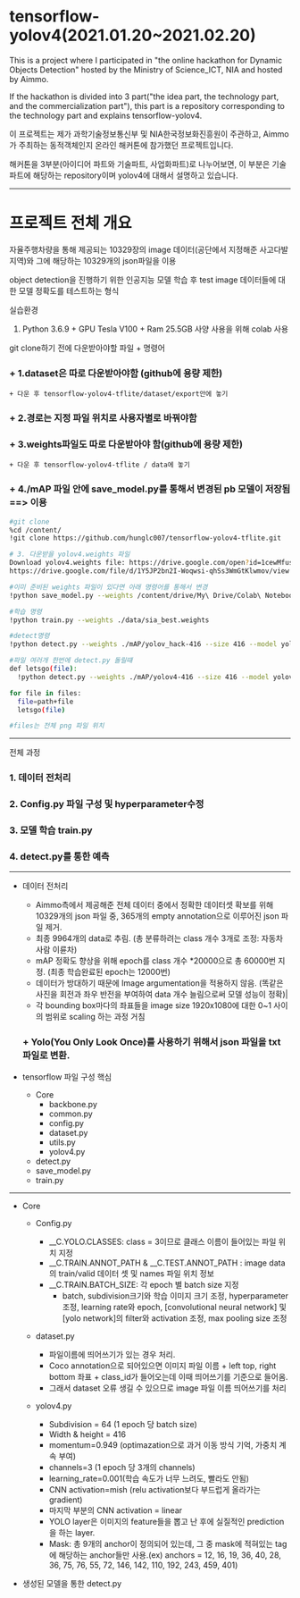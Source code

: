# tensorflow-yolov4(2021.01.20~2021.02.20)

This is a project where I participated in "the online hackathon for Dynamic Objects Detection" hosted by the Ministry of Science_ICT, NIA and hosted by Aimmo.

If the hackathon is divided into 3 part("the idea part, the technology part, and the commercialization part"), this part is a repository corresponding to the technology part and explains tensorflow-yolov4.

이 프로젝트는 제가 과학기술정보통신부 및 NIA한국정보화진흥원이 주관하고, Aimmo가 주최하는 동적객체인지 온라인 해커톤에 참가했던 프로젝트입니다.

해커톤을 3부분(아이디어 파트와 기술파트, 사업화파트)로 나누어보면, 이 부분은 기술파트에 해당하는 repository이며 yolov4에 대해서 설명하고 있습니다.

------
# 프로젝트 전체 개요

자율주행차량을 통해 제공되는 10329장의 image 데이터(공단에서 지정해준 사고다발지역)와 그에 해당하는 10329개의 json파일을 이용

object detection을 진행하기 위한 인공지능 모델 학습 후 test image 데이터들에 대한 모델 정확도를 테스트하는 형식

실습환경
1. Python 3.6.9 + GPU Tesla V100 + Ram 25.5GB 사양 사용을 위해 colab 사용

git clone하기 전에 다운받아야할 파일 + 명령어
### + 1.dataset은 따로 다운받아야함 (github에 용량 제한)
	+ 다운 후 tensorflow-yolov4-tflite/dataset/export안에 놓기
### + 2.경로는 지정 파일 위치로 사용자별로 바꿔야함
### + 3.weights파일도 따로 다운받아야 함(github에 용량 제한)
	+ 다운 후 tensorflow-yolov4-tflite / data에 놓기
### + 4./mAP 파일 안에 save_model.py를 통해서 변경된 pb 모델이 저장됨 ==> 이용

```bash
#git clone
%cd /content/
!git clone https://github.com/hunglc007/tensorflow-yolov4-tflite.git

# 3. 다운받을 yolov4.weights 파일
Download yolov4.weights file: https://drive.google.com/open?id=1cewMfusmPjYWbrnuJRuKhPMwRe_b9PaT
https://drive.google.com/file/d/1Y5JP2bn2I-Woqwsi-qhSs3WmGtKlwmov/view

#이미 준비된 weights 파일이 있다면 아래 명령어를 통해서 변경
!python save_model.py --weights /content/drive/My\ Drive/Colab\ Notebooks/darknet/bin/darknet/backup_01/sia_best.weights --output ./mAP/yolov_hack-416 --input_size 416 --model yolov4

#학습 명령
!python train.py --weights ./data/sia_best.weights

#detect명령
!python detect.py --weights ./mAP/yolov_hack-416 --size 416 --model yolov4 --image /content/ab.png

#파일 여러개 한번에 detect.py 돌릴떄
def letsgo(file):
  !python detect.py --weights ./mAP/yolov4-416 --size 416 --model yolov4 --image $file

for file in files:
  file=path+file
  letsgo(file)

#files는 전체 png 파일 위치
```
------
전체 과정
### 1. 데이터 전처리
### 2. Config.py 파일 구성 및 hyperparameter수정
### 3. 모델 학습 train.py
### 4. detect.py를 통한 예측
---
+ 데이터 전처리
  + Aimmo측에서 제공해준 전체 데이터 중에서 정확한 데이터셋 확보를 위해 10329개의 json 파일 중, 365개의 empty annotation으로 이루어진 json 파일 제거. 
  + 최종 9964개의 data로 추림. (총 분류하려는 class 개수 3개로 조정: 자동차 사람 이륜차)
  + mAP 정확도 향상을 위해 epoch를 class 개수 *20000으로 총 60000번 지정. (최종 학습완료된 epoch는 12000번)
  + 데이터가 방대하기 때문에 Image argumentation을 적용하지 않음. (똑같은 사진을 회전과 좌우 반전을 부여하여 data 개수 늘림으로써 모델 성능이 정확)|
  + 각 bounding box마다의 좌표들을 image size 1920x1080에 대한 0~1 사이의 범위로 scaling 하는 과정 거침
  ### + Yolo(You Only Look Once)를 사용하기 위해서 json 파일을 txt 파일로 변환.

+ tensorflow 파일 구성 핵심
  + Core
    + backbone.py
    + common.py
    + config.py
    + dataset.py
    + utils.py
    + yolov4.py
  + detect.py
  + save_model.py
  + train.py
---
+ Core
  + Config.py
    + __C.YOLO.CLASSES: class = 3이므로 클래스 이름이 들어있는 파일 위치 지정
    + __C.TRAIN.ANNOT_PATH & __C.TEST.ANNOT_PATH : image data의 train/valid 데이터 셋 및 names 파일 위치 정보
    + __C.TRAIN.BATCH_SIZE: 각 epoch 별 batch size 지정
	  + batch, subdivision크기와 학습 이미지 크기 조정, hyperparameter 조정, learning rate와 epoch, [convolutional neural network] 및 [yolo network]의 filter와 activation 조정, max pooling size 조정
	
  + dataset.py
    + 파일이름에 띄어쓰기가 있는 경우 처리.
    + Coco annotation으로 되어있으면 이미지 파일 이름 + left top, right bottom 좌표 + class_id가 들어오는데 이때 띄어쓰기를 기준으로 들어옴.
    + 그래서 dataset 오류 생길 수 있으므로 image 파일 이름 띄어쓰기를 처리

  + yolov4.py
    + Subdivision = 64 (1 epoch 당 batch size)
    + Width & height = 416
    + momentum=0.949 (optimazation으로 과거 이동 방식 기억, 가중치 계속 부여)
    + channels=3	(1 epoch 당 3개의 channels)
    + learning_rate=0.001(학습 속도가 너무 느려도, 빨라도 안됨)
    + CNN activation=mish (relu activation보다 부드럽게 올라가는 gradient)
    + 마지막 부분의 CNN activation = linear
    + YOLO layer은 이미지의 feature들을 뽑고 난 후에 실질적인 prediction을 하는 layer. 
    + Mask: 총 9개의 anchor이 정의되어 있는데, 그 중 mask에 적혀있는 tag에 해당하는 anchor들만 사용.(ex) anchors = 12, 16, 19, 36, 40, 28, 36, 75, 76, 55, 72, 146, 142, 110, 192, 243, 459, 401)

+ 생성된 모델을 통한 detect.py
